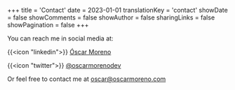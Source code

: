 +++
title = 'Contact'
date = 2023-01-01
translationKey = 'contact'
showDate = false
showComments = false
showAuthor = false
sharingLinks = false
showPagination = false
+++

You can reach me in social media at:

{{<icon "linkedin">}} [Óscar Moreno](https://linkedin.com/in/oscarmorenodev)

{{<icon "twitter">}} [@oscarmorenodev](https://twitter.com/oscarmorenodev)

Or feel free to contact me at <a href="mailto:oscar@oscarmoreno.com">oscar@oscarmoreno.com</a>
